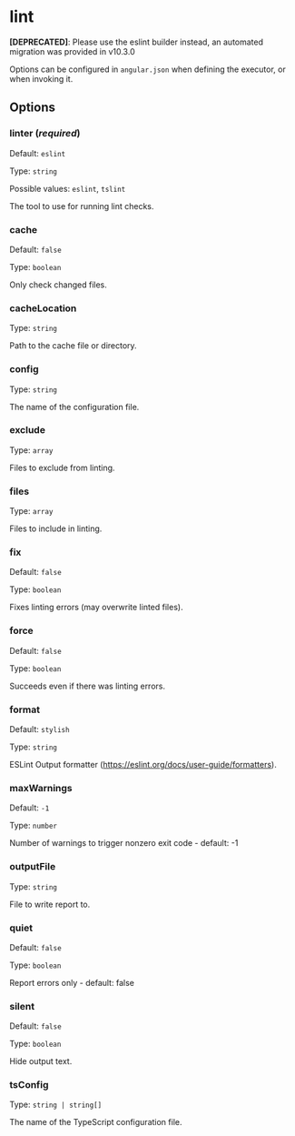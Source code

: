 # lint

**[DEPRECATED]**: Please use the eslint builder instead, an automated migration was provided in v10.3.0

Options can be configured in `angular.json` when defining the executor, or when invoking it.

## Options

### linter (_**required**_)

Default: `eslint`

Type: `string`

Possible values: `eslint`, `tslint`

The tool to use for running lint checks.

### cache

Default: `false`

Type: `boolean`

Only check changed files.

### cacheLocation

Type: `string`

Path to the cache file or directory.

### config

Type: `string`

The name of the configuration file.

### exclude

Type: `array`

Files to exclude from linting.

### files

Type: `array`

Files to include in linting.

### fix

Default: `false`

Type: `boolean`

Fixes linting errors (may overwrite linted files).

### force

Default: `false`

Type: `boolean`

Succeeds even if there was linting errors.

### format

Default: `stylish`

Type: `string`

ESLint Output formatter (https://eslint.org/docs/user-guide/formatters).

### maxWarnings

Default: `-1`

Type: `number`

Number of warnings to trigger nonzero exit code - default: -1

### outputFile

Type: `string`

File to write report to.

### quiet

Default: `false`

Type: `boolean`

Report errors only - default: false

### silent

Default: `false`

Type: `boolean`

Hide output text.

### tsConfig

Type: `string | string[] `

The name of the TypeScript configuration file.
